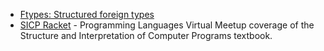 
- [Ftypes: Structured foreign types](https://github.com/lambda-magic/plt.books/blob/master/Lisp/ftypes.pdf)
- [SICP Racket](https://github.com/codereport/SICP-2020) - Programming Languages Virtual Meetup coverage of the Structure and Interpretation of Computer Programs textbook.